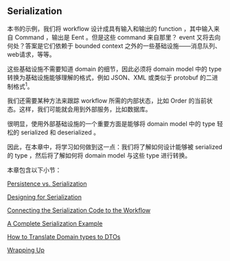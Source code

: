 ## Serialization

本书的示例，我们将 workflow 设计成具有输入和输出的 function ，其中输入来自 Command ，输出是 Eent 。但是这些 command 来自那里？ event 又将去向何处？答案是它们依赖于 bounded context 之外的一些基础设施——消息队列、web请求，等等。

这些基础设施不需要知道 domain 的细节，因此必须将 domain model 中的 type 转换为基础设施能够理解的格式，例如 JSON、XML 或类似于 protobuf 的二进制格式<sup>1</sup>。

我们还需要某种方法来跟踪 workflow 所需的内部状态，比如 Order 的当前状态。这样，我们可能就会用到外部服务，比如数据库。

很明显，使用外部基础设施的一个重要方面是能够将 domain model 中的 type 轻松的 serialized 和 deserialized 。

因此，在本章中，将学习如何做到这一点：我们将了解如何设计能够被 serialized 的 type ，然后将了解如何将 domain model 与这些 type 进行转换。

本章包含以下小节：

[Persistence vs. Serialization](./Persistence-vs-Serialization.md)  

[Designing for Serialization](./Designing-for-Serialization.md)  

[Connecting the Serialization Code to the Workflow](./Connecting-the-Serialization-Code-to-the-Workflow.md)  

[A Complete Serialization Example](./A-Complete-Serialization-Example.md)  

[How to Translate Domain types to DTOs](./How-to-Translate-Domain-types-to-DTOs.md)  

[Wrapping Up](./Wrapping-Up.md)  
